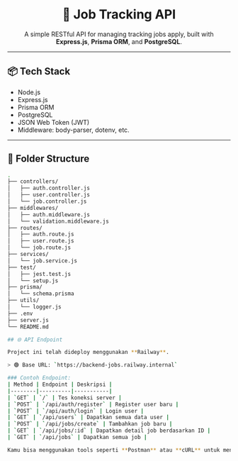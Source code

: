 <h1 align="center">💼 Job Tracking API</h1>

<p align="center">
  A simple RESTful API for managing tracking jobs apply, built with <b>Express.js</b>, <b>Prisma ORM</b>, and <b>PostgreSQL</b>.
</p>

---

## 📦 Tech Stack

- Node.js
- Express.js
- Prisma ORM
- PostgreSQL
- JSON Web Token (JWT)
- Middleware: body-parser, dotenv, etc.

---

## 📂 Folder Structure

```bash
.
├── controllers/
│   ├── auth.controller.js
│   ├── user.controller.js
│   └── job.controller.js
├── middlewares/
│   ├── auth.middleware.js
│   └── validation.middleware.js
├── routes/
│   ├── auth.route.js
│   ├── user.route.js
│   └── job.route.js
├── services/
│   └── job.service.js
├── test/
│   ├── jest.test.js
│   └── setup.js
├── prisma/
│   └── schema.prisma
├── utils/
│   └── logger.js
├── .env
├── server.js
└── README.md

## 🌐 API Endpoint

Project ini telah dideploy menggunakan **Railway**.

> 🟢 Base URL: `https://backend-jobs.railway.internal`

### Contoh Endpoint:
| Method | Endpoint | Deskripsi |
|--------|----------|-----------|
| `GET` | `/` | Tes koneksi server |
| `POST` | `/api/auth/register` | Register user baru |
| `POST` | `/api/auth/login` | Login user |
| `GET` | `/api/users` | Dapatkan semua data user |
| `POST` | `/api/jobs/create` | Tambahkan job baru |
| `GET` | `/api/jobs/:id` | Dapatkan detail job berdasarkan ID |
| `GET` | `/api/jobs` | Dapatkan semua job |

Kamu bisa menggunakan tools seperti **Postman** atau **cURL** untuk menguji endpoint-endpoint tersebut.

